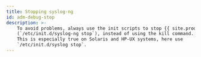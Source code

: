 ```yaml
---
title: Stopping syslog-ng
id: adm-debug-stop
description: >-
    To avoid problems, always use the init scripts to stop {{ site.product.short_name }}
    (`/etc/init.d/syslog-ng stop`), instead of using the kill command.
    This is especially true on Solaris and HP-UX systems, here use
    `/etc/init.d/syslog stop`.
---
```

